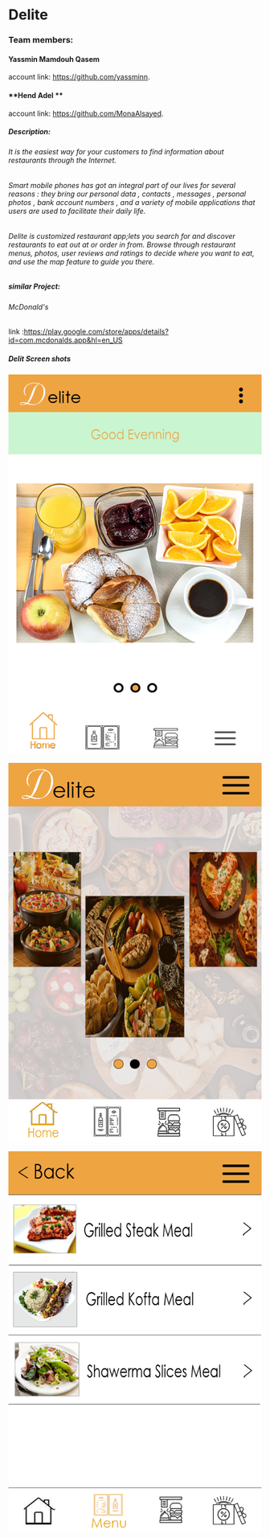 # Delite
### Team members:
 #### **Yassmin Mamdouh Qasem**
  account link: https://github.com/yassminn.
 #### **Hend Adel **
  account link: https://github.com/MonaAlsayed.

##### Description:
###### It is the easiest way for your customers to find information about restaurants through the Internet.
###### Smart mobile phones has got an integral part of our lives for several reasons : they bring our personal data , contacts , messages , personal photos , bank account numbers , and a variety of mobile applications that users are used to facilitate their daily life.
###### Delite is customized restaurant app;lets you search for and discover restaurants to eat out at or order in from. Browse through restaurant menus, photos, user reviews and ratings to decide where you want to eat, and use the map feature to guide you there.


##### similar Project:
###### McDonald's
link :https://play.google.com/store/apps/details?id=com.mcdonalds.app&hl=en_US
##### Delit Screen shots
![Image of Delit](https://github.com/BananEmad/Egypt-Tour/blob/master/Good%20Moring%20Home.png?raw=true)

![Image of Delit](https://github.com/BananEmad/Egypt-Tour/blob/master/Home.png?raw=true)


![Image of Delit](https://github.com/BananEmad/Egypt-Tour/blob/master/Beef%20Meals.png?raw=true)






